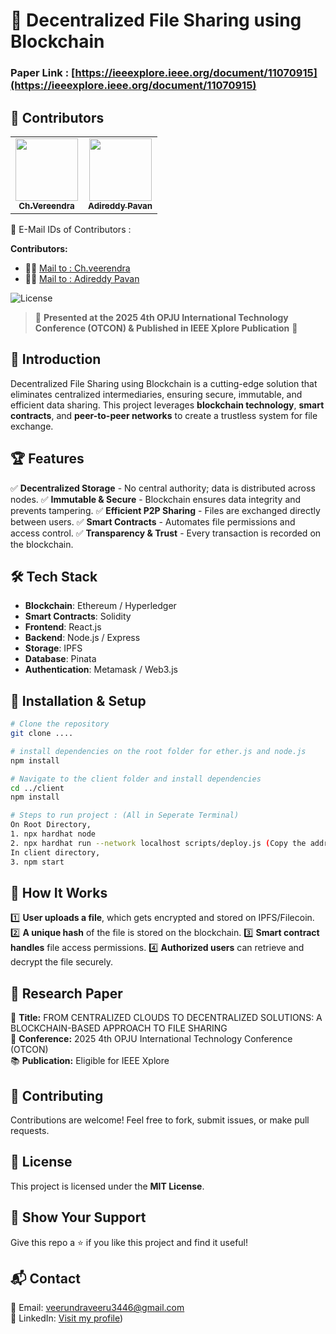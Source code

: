 # 🚀 Decentralized File Sharing using Blockchain
### Paper Link : [https://ieeexplore.ieee.org/document/11070915](https://ieeexplore.ieee.org/document/11070915)

## 👥 Contributors

<table>
  <tr>
     <td align="center"><a href="www.linkedin.com/in/venkat-veerendra-cheepuri"><img src="https://media.licdn.com/dms/image/v2/D4D03AQHmBWfi8TgRdw/profile-displayphoto-shrink_400_400/profile-displayphoto-shrink_400_400/0/1685274668279?e=1756339200&v=beta&t=Cf9LTNbQ8hCCC08SuM72C95txm2FEjqVARzr59rEw68"width="100px;" alt=""/><br /><sub><b>Ch.Vereendra</b></sub></a></td>
    <td align="center"><a href="https://www.linkedin.com/in/adireddypavan/"><img src="https://media.licdn.com/dms/image/v2/D5603AQEU0L-ECVY91g/profile-displayphoto-shrink_400_400/B56Zbj._TPGsAk-/0/1747581664556?e=1756339200&v=beta&t=Q0hG7RMtgLyfzLyCFssxh48kD6KBE_ogprrmCdV4Oak" width="100px;" alt=""/><br /><sub><b>Adireddy Pavan</b></sub></a></td>
  </tr>
</table>

🔹 E-Mail IDs of Contributors :

**Contributors:**  
- 🧑‍💻 [Mail to : Ch.veerendra](mailto:veerundraveeru3446@gmail.com)
- 🧑‍💻 [Mail to : Adireddy Pavan](mailto:pavanadireddy222@gmail.com)  


![License](https://img.shields.io/badge/license-MIT-blue.svg?style=for-the-badge)

> 📢 **Presented at the 2025 4th OPJU International Technology Conference (OTCON) & Published in IEEE Xplore Publication** 🎉

## 📌 Introduction
Decentralized File Sharing using Blockchain is a cutting-edge solution that eliminates centralized intermediaries, ensuring secure, immutable, and efficient data sharing. This project leverages **blockchain technology**, **smart contracts**, and **peer-to-peer networks** to create a trustless system for file exchange.

## 🏆 Features
✅ **Decentralized Storage** - No central authority; data is distributed across nodes.
✅ **Immutable & Secure** - Blockchain ensures data integrity and prevents tampering.
✅ **Efficient P2P Sharing** - Files are exchanged directly between users.
✅ **Smart Contracts** - Automates file permissions and access control.
✅ **Transparency & Trust** - Every transaction is recorded on the blockchain.

## 🛠️ Tech Stack
- **Blockchain**: Ethereum / Hyperledger
- **Smart Contracts**: Solidity
- **Frontend**: React.js 
- **Backend**: Node.js / Express
- **Storage**: IPFS 
- **Database**: Pinata
- **Authentication**: Metamask / Web3.js

## 🚀 Installation & Setup
```bash
# Clone the repository
git clone .... 

# install dependencies on the root folder for ether.js and node.js
npm install

# Navigate to the client folder and install dependencies
cd ../client
npm install

# Steps to run project : (All in Seperate Terminal)
On Root Directory,
1. npx hardhat node 
2. npx hardhat run --network localhost scripts/deploy.js (Copy the address and paste it inside contactAddress variable inside App.js)
In client directory, 
3. npm start
```

## 🎯 How It Works
1️⃣ **User uploads a file**, which gets encrypted and stored on IPFS/Filecoin.
2️⃣ **A unique hash** of the file is stored on the blockchain.
3️⃣ **Smart contract handles** file access permissions.
4️⃣ **Authorized users** can retrieve and decrypt the file securely.

## 📝 Research Paper
📖 **Title:** FROM CENTRALIZED CLOUDS TO DECENTRALIZED SOLUTIONS: A BLOCKCHAIN-BASED APPROACH TO FILE SHARING  
📅 **Conference:** 2025 4th OPJU International Technology Conference (OTCON)  
📚 **Publication:** Eligible for IEEE Xplore  

## 🤝 Contributing
Contributions are welcome! Feel free to fork, submit issues, or make pull requests. 

## 📜 License
This project is licensed under the **MIT License**.

## 🌟 Show Your Support
Give this repo a ⭐ if you like this project and find it useful!

## 📬 Contact
📧 Email: [veerundraveeru3446@gmail.com](mailto:veerundraveeru3446@gmail.com)  
💼 LinkedIn: [Visit my profile](https:[//www.linkedin.com/in/venkat-veerendra-cheepuri))  
